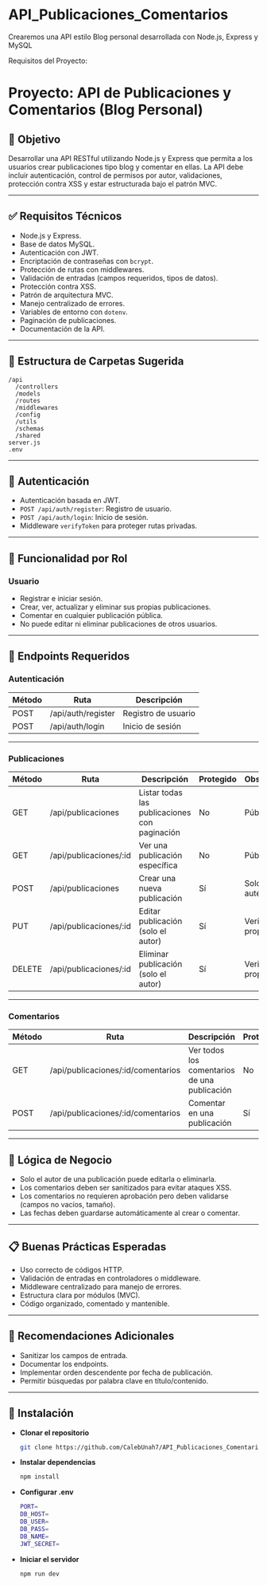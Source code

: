 # API_Publicaciones_Comentarios
Crearemos una API estilo Blog personal desarrollada con Node.js, Express y MySQL



Requisitos del Proyecto:

# Proyecto: API de Publicaciones y Comentarios (Blog Personal)

## 🧾 Objetivo
Desarrollar una API RESTful utilizando Node.js y Express que permita a los usuarios crear publicaciones tipo blog y comentar en ellas. La API debe incluir autenticación, control de permisos por autor, validaciones, protección contra XSS y estar estructurada bajo el patrón MVC.

---

## ✅ Requisitos Técnicos

- Node.js y Express.
- Base de datos MySQL.
- Autenticación con JWT.
- Encriptación de contraseñas con `bcrypt`.
- Protección de rutas con middlewares.
- Validación de entradas (campos requeridos, tipos de datos).
- Protección contra XSS.
- Patrón de arquitectura MVC.
- Manejo centralizado de errores.
- Variables de entorno con `dotenv`.
- Paginación de publicaciones.
- Documentación de la API.

---

## 🧱 Estructura de Carpetas Sugerida

```
/api
  /controllers
  /models
  /routes
  /middlewares
  /config
  /utils
  /schemas
  /shared
server.js
.env
```

---

## 🔐 Autenticación

- Autenticación basada en JWT.
- `POST /api/auth/register`: Registro de usuario.
- `POST /api/auth/login`: Inicio de sesión.
- Middleware `verifyToken` para proteger rutas privadas.

---

## 🧾 Funcionalidad por Rol

### Usuario
- Registrar e iniciar sesión.
- Crear, ver, actualizar y eliminar sus propias publicaciones.
- Comentar en cualquier publicación pública.
- No puede editar ni eliminar publicaciones de otros usuarios.

---

## 📡 Endpoints Requeridos

### Autenticación

| Método | Ruta                   | Descripción           |
|--------|------------------------|------------------------|
| POST   | /api/auth/register     | Registro de usuario    |
| POST   | /api/auth/login        | Inicio de sesión       |

---

### Publicaciones

| Método | Ruta                       | Descripción                                     | Protegido | Observaciones                    |
|--------|----------------------------|--------------------------------------------------|-----------|----------------------------------|
| GET    | /api/publicaciones         | Listar todas las publicaciones con paginación   | No        | Pública                          |
| GET    | /api/publicaciones/:id     | Ver una publicación específica                | No        | Pública                          |
| POST   | /api/publicaciones         | Crear una nueva publicación                     | Sí        | Solo usuario autenticado         |
| PUT    | /api/publicaciones/:id     | Editar publicación (solo el autor)              | Sí        | Verificar propiedad              |
| DELETE | /api/publicaciones/:id     | Eliminar publicación (solo el autor)            | Sí        | Verificar propiedad              |

---

### Comentarios

| Método | Ruta                                | Descripción                                 | Protegido | Observaciones                    |
|--------|-------------------------------------|----------------------------------------------|-----------|----------------------------------|
| GET    | /api/publicaciones/:id/comentarios  | Ver todos los comentarios de una publicación | No        | Pública                          |
| POST   | /api/publicaciones/:id/comentarios  | Comentar en una publicación                  | Sí        | Usuario autenticado              |

---

## 🔁 Lógica de Negocio

- Solo el autor de una publicación puede editarla o eliminarla.
- Los comentarios deben ser sanitizados para evitar ataques XSS.
- Los comentarios no requieren aprobación pero deben validarse (campos no vacíos, tamaño).
- Las fechas deben guardarse automáticamente al crear o comentar.

---

## 📋 Buenas Prácticas Esperadas

- Uso correcto de códigos HTTP.
- Validación de entradas en controladores o middleware.
- Middleware centralizado para manejo de errores.
- Estructura clara por módulos (MVC).
- Código organizado, comentado y mantenible.

---

## 🧪 Recomendaciones Adicionales

- Sanitizar los campos de entrada.
- Documentar los endpoints.
- Implementar orden descendente por fecha de publicación.
- Permitir búsquedas por palabra clave en título/contenido.

---

## 🚀 Instalación

* **Clonar el repositorio**
   ```bash
  git clone https://github.com/CalebUnah7/API_Publicaciones_Comentarios.git
   ```

* **Instalar dependencias**
   ```bash
  npm install
   ```

* **Configurar .env**
   ```bash
  PORT=
  DB_HOST=
  DB_USER=
  DB_PASS=
  DB_NAME=
  JWT_SECRET=
   ```

* **Iniciar el servidor**
   ```bash
  npm run dev
   ```



